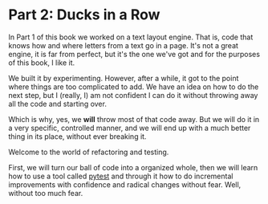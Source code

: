 # Part 2: Ducks in a Row

In Part 1 of this book we worked on a text layout engine. That is, code that
knows how and where letters from a text go in a page. It's not a great engine,
it is far from perfect, but it's the one we've got and for the purposes of
this book, I like it.

We built it by experimenting. However, after a while, it got to the point
where things are too complicated to add. We have an idea on how to do the next
step, but I (really, I) am not confident I can do it without throwing away all
the code and starting over.

Which is why, yes, we **will** throw most of that code away. But we will do it
in a very specific, controlled manner, and we will end up with a much better
thing in its place, without ever breaking it.

Welcome to the world of refactoring and testing.

First, we will turn our ball of code into a organized whole, then we will
learn how to use a tool called [pytest](https://docs.pytest.org/en/latest/)
and through it how to do incremental improvements with confidence
and radical changes without fear. Well, without too much fear.